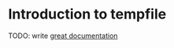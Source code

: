 # Introduction to tempfile

TODO: write [great documentation](http://jacobian.org/writing/what-to-write/)
